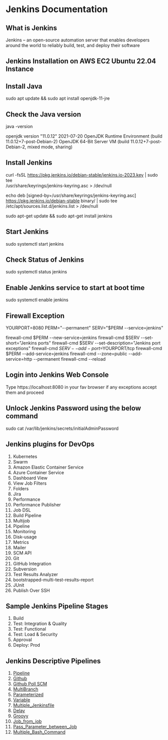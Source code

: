 # Jenkins Documentation

## What is Jenkins

Jenkins – an open-source automation server that enables developers around the world to reliably build, test, and deploy their software

## Jenkins Installation on AWS EC2 Ubuntu 22.04 Instance

## Install Java

sudo apt update && sudo apt install openjdk-11-jre

## Check the Java version

java -version

openjdk version "11.0.12" 2021-07-20
OpenJDK Runtime Environment (build 11.0.12+7-post-Debian-2)
OpenJDK 64-Bit Server VM (build 11.0.12+7-post-Debian-2, mixed mode, sharing)

## Install Jenkins

curl -fsSL https://pkg.jenkins.io/debian-stable/jenkins.io-2023.key | sudo tee \
/usr/share/keyrings/jenkins-keyring.asc > /dev/null

echo deb [signed-by=/usr/share/keyrings/jenkins-keyring.asc] \
https://pkg.jenkins.io/debian-stable binary/ | sudo tee \
/etc/apt/sources.list.d/jenkins.list > /dev/null

sudo apt-get update && sudo apt-get install jenkins

## Start Jenkins 

sudo systemctl start jenkins

## Check Status of Jenkins

sudo systemctl status jenkins

## Enable Jenkins service to start at boot time

sudo systemctl enable jenkins

## Firewall Exception

YOURPORT=8080
PERM="--permanent"
SERV="$PERM --service=jenkins"

firewall-cmd $PERM --new-service=jenkins
firewall-cmd $SERV --set-short="Jenkins ports"
firewall-cmd $SERV --set-description="Jenkins port exceptions"
firewall-cmd $SERV --add-port=$YOURPORT/tcp
firewall-cmd $PERM --add-service=jenkins
firewall-cmd --zone=public --add-service=http --permanent
firewall-cmd --reload

## Login into Jenkins Web Console

Type https://localhost:8080 in your fav browser if any exceptions accept them and proceed

## Unlock Jenkins Password using the below command

sudo cat /var/lib/jenkins/secrets/initialAdminPassword

## Jenkins plugins for DevOps

1. Kubernetes
2. Swarm
3. Amazon Elastic Container Service
4. Azure Container Service
5. Dashboard View
6. View Job Filters
7. Folders
8. Jira
9. Performance
10. Performance Publisher
11. Job DSL
12. Build Pipeline
13. Multijob
14. Pipeline
15. Monitoring
16. Disk-usage
17. Metrics
18. Mailer
19. SCM API
20. Git
21. GitHub Integration
22. Subversion
23. Test Results Analyzer
24. bootstrapped-multi-test-results-report
25. JUnit
26. Publish Over SSH

## Sample Jenkins Pipeline Stages

1. Build 
2. Test: Integration & Quality
3. Test: Functional
4. Test: Load & Security
5. Approval
6. Deploy: Prod

## Jenkins Descriptive Pipelines

1. [Pipeline](https://github.com/savanarohit/Jenkins/blob/main/Jenkins_Descriptive_Pipeline/1_pipeline/Jenkinsfile)
2. [Github](https://github.com/savanarohit/Jenkins/blob/main/Jenkins_Descriptive_Pipeline/2_github/Jenkinsfile)
3. [Github Poll SCM](https://github.com/savanarohit/Jenkins/blob/main/Jenkins_Descriptive_Pipeline/3_github_poll_scm/Jenkinsfile)
4. [MultiBranch](https://github.com/savanarohit/Jenkins/blob/main/Jenkins_Descriptive_Pipeline/4_multibranch/Jenkinsfile)
5. [Parameterized](https://github.com/savanarohit/Jenkins/tree/main/Jenkins_Descriptive_Pipeline/5_parameterized)
6. [Variable](https://github.com/savanarohit/Jenkins/tree/main/Jenkins_Descriptive_Pipeline/6_variable)
7. [Multiple_Jenkinsfile](https://github.com/savanarohit/Jenkins/tree/main/Jenkins_Descriptive_Pipeline/7_multiple_jenkinsfile)
8. [Delay](https://github.com/savanarohit/Jenkins/blob/main/Jenkins_Descriptive_Pipeline/8_delay/Jenkinsfile)
9. [Groovy](https://github.com/savanarohit/Jenkins/tree/main/Jenkins_Descriptive_Pipeline/9_groovy)
10. [Job_from_job](https://github.com/savanarohit/Jenkins/blob/main/Jenkins_Descriptive_Pipeline/10_job_from_job/Jenkinsfile)
11. [Pass_Parameter_between_Job](https://github.com/savanarohit/Jenkins/blob/main/Jenkins_Descriptive_Pipeline/11_pass_parameter_between_job/Jenkinsfile)
12. [Multiple_Bash_Command](https://github.com/savanarohit/Jenkins/blob/main/Jenkins_Descriptive_Pipeline/12_multiline_bash_command/Jenkinsfile)
